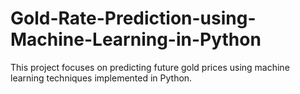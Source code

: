 # Gold-Rate-Prediction-using-Machine-Learning-in-Python
This project focuses on predicting future gold prices using machine learning techniques implemented in Python.
